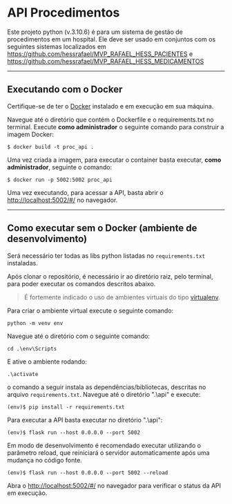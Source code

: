  # API Procedimentos

Este projeto python (v.3.10.6) é para um sistema de gestão de procedimentos em um hospital. Ele deve ser usado em conjuntos com os seguintes sistemas localizados em https://github.com/hessrafael/MVP_RAFAEL_HESS_PACIENTES e https://github.com/hessrafael/MVP_RAFAEL_HESS_MEDICAMENTOS

---
## Executando com o Docker

Certifique-se de ter o [Docker](https://docs.docker.com/engine/install/) instalado e em execução em sua máquina.

Navegue até o diretório que contém o Dockerfile e o requirements.txt no terminal.
Execute **como administrador** o seguinte comando para construir a imagem Docker:

```
$ docker build -t proc_api .
```

Uma vez criada a imagem, para executar o container basta executar, **como administrador**, seguinte o comando:

```
$ docker run -p 5002:5002 proc_api
```

Uma vez executando, para acessar a API, basta abrir o [http://localhost:5002/#/](http://localhost:5002/#/) no navegador.

---
## Como executar sem o Docker (ambiente de desenvolvimento)

Será necessário ter todas as libs python listadas no `requirements.txt` instaladas.

Após clonar o repositório, é necessário ir ao diretório raiz, pelo terminal, para poder executar os comandos descritos abaixo.

> É fortemente indicado o uso de ambientes virtuais do tipo [virtualenv](https://virtualenpython).

Para criar o ambiente virtual execute o seguinte comando:

```
python -m venv env
```
Navegue até o diretório com o seguinte comando:

```
cd .\env\Scripts  
```
E ative o ambiente rodando:

```
.\activate
```

o comando a seguir instala as dependências/bibliotecas, descritas no arquivo `requirements.txt`. Navegue até o diretório ".\api" e execute:

```
(env)$ pip install -r requirements.txt
```

Para executar a API  basta executar no diretório ".\api":

```
(env)$ flask run --host 0.0.0.0 --port 5002
```

Em modo de desenvolvimento é recomendado executar utilizando o parâmetro reload, que reiniciará o servidor
automaticamente após uma mudança no código fonte. 

```
(env)$ flask run --host 0.0.0.0 --port 5002 --reload
```

Abra o [http://localhost:5002/#/](http://localhost:5002/#/) no navegador para verificar o status da API em execução.
